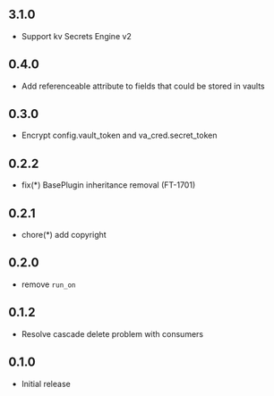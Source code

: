 ## 3.1.0

- Support kv Secrets Engine v2

## 0.4.0

- Add referenceable attribute to fields that could be stored in vaults

## 0.3.0

- Encrypt config.vault_token and va_cred.secret_token

## 0.2.2

- fix(*) BasePlugin inheritance removal (FT-1701)

## 0.2.1

- chore(*) add copyright

## 0.2.0

- remove `run_on`

## 0.1.2

- Resolve cascade delete problem with consumers

## 0.1.0

- Initial release

